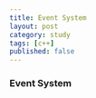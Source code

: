 ```yaml
---
title: Event System 
layout: post
category: study
tags: [c++]
published: false
---
```


### Event System